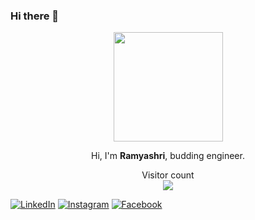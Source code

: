 ### Hi there 👋





<body background_color="red">
<div align="center">
<img src="https://cdn.cp.adobe.io/content/2/rendition/3eba70c4-d3d2-4b14-b504-183441d06063/artwork/7d96ca3c-b32d-49ff-bb28-e4c898ca009d/version/0/format/jpg/dimension/width/size/260" height="175px" width="175px"/>
</div>
 



<p align="center">Hi, I'm <strong>Ramyashri</strong>, budding engineer.</p>
 <p align="center"> 
  Visitor count<br>
  <img src="https://profile-counter.glitch.me/Ramyashrihebbar/count.svg" />
</p>
 

<p align="center">
  
  <a href="https://www.linkedin.com/in/ramyashri-hebbar-b44973173/"><img src="https://img.shields.io/badge/LinkedIn-%230077B5.svg?&style=flat-square&logo=linkedin&logoColor=white" alt="LinkedIn"></a>
  <a href="https://www.instagram.com/ramyashri_hebbar"><img src="https://img.shields.io/badge/Instagram-%23E4405F.svg?&style=flat-square&logo=instagram&logoColor=white" alt="Instagram"></a>
  <a href="https://www.facebook.com/profile.php?id=100010154376824"><img src="https://img.shields.io/badge/Facebook-%231877F2.svg?&style=flat-square&logo=facebook&logoColor=white" alt="Facebook"></a>
</p>
</div>
    


